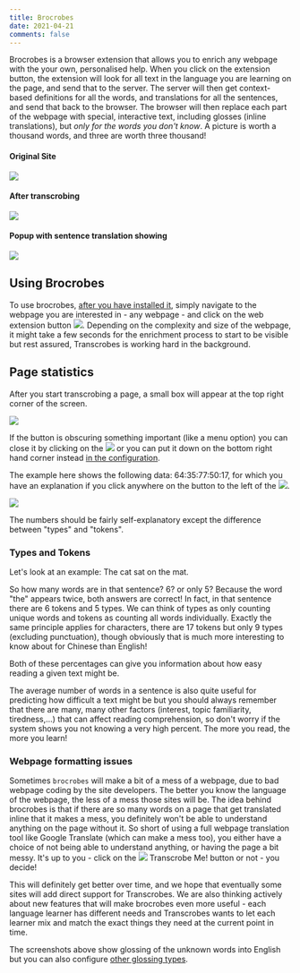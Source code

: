 ```yaml
---
title: Brocrobes
date: 2021-04-21
comments: false
---
```


Brocrobes is a browser extension that allows you to enrich any webpage with the your own, personalised help. When you click on the extension button, the extension will look for all text in the language you are learning on the page, and send that to the server. The server will then get context-based definitions for all the words, and translations for all the sentences, and send that back to the browser. The browser will then replace each part of the webpage with special, interactive text, including glosses (inline translations), but _only for the words you don't know_. A picture is worth a thousand words, and three are worth three thousand!

#### Original Site
<img style="max-width:50%" src="/img/brocrobes/xinhua1.png"/>
<br/>

#### After transcrobing
<img style="max-width:50%" src="/img/brocrobes/xinhua2.png"/>
<br/>

#### Popup with sentence translation showing
<img style="max-width:50%" src="/img/brocrobes/xinhua3.png"/>

## Using Brocrobes

To use brocrobes, [after you have installed it](/page/software/install/clients/brocrobes), simply navigate to the webpage you are interested in - any webpage - and click on the web extension button <img style="display:inline;" src="/img/favicon.ico" />. Depending on the complexity and size of the webpage, it might take a few seconds for the enrichment process to start to be visible but rest assured, Transcrobes is working hard in the background.

## Page statistics
After you start transcrobing a page, a small box will appear at the top right corner of the screen. 

<img style="max-width:50%" src="/img/brocrobes/stats1.png"/>

If the button is obscuring something important (like a menu option) you can close it by clicking on the <img style="display:inline;" src="/img/brocrobes/stats3.png" /> or you can put it down on the bottom right hand corner instead [in the configuration](/page/software/install/clients/brocrobes).

The example here shows the following data: 64:35:77:50:17, for which you have an explanation if you click anywhere on the button to the left of the <img style="display:inline;" src="/img/brocrobes/stats3.png" />.

<img style="max-width:50%" src="/img/brocrobes/stats2.png"/>

The numbers should be fairly self-explanatory except the difference between "types" and "tokens".

### Types and Tokens

Let's look at an example: The cat sat on the mat.

So how many words are in that sentence? 6? or only 5? Because the word "the" appears twice, both answers are correct! In fact, in that sentence there are 6 tokens and 5 types. We can think of types as only counting unique words and tokens as counting all words individually. Exactly the same principle applies for characters, there are 17 tokens but only 9 types (excluding punctuation), though obviously that is much more interesting to know about for Chinese than English!

Both of these percentages can give you information about how easy reading a given text might be.

The average number of words in a sentence is also quite useful for predicting how difficult a text might be but you should always remember that there are many, many other factors (interest, topic familiarity, tiredness,...) that can affect reading comprehension, so don't worry if the system shows you not knowing a very high percent. The more you read, the more you learn!

### Webpage formatting issues
Sometimes `brocrobes` will make a bit of a mess of a webpage, due to bad webpage coding by the site developers. The better you know the language of the webpage, the less of a mess those sites will be. The idea behind brocrobes is that if there are so many words on a page that get translated inline that it makes a mess, you definitely won't be able to understand anything on the page without it. So short of using a full webpage translation tool like Google Translate (which can make a mess too), you either have a choice of not being able to understand anything, or having the page a bit messy. It's up to you - click on the <img style="display:inline;" src="/img/favicon.ico" /> Transcrobe Me! button or not - you decide!

This will definitely get better over time, and we hope that eventually some sites will add direct support for Transcrobes. We are also thinking actively about new features that will make brocrobes even more useful - each language learner has different needs and Transcrobes wants to let each learner mix and match the exact things they need at the current point in time.

The screenshots above show glossing of the unknown words into English but you can also configure [other glossing types](/page/software/configure/glossing).
